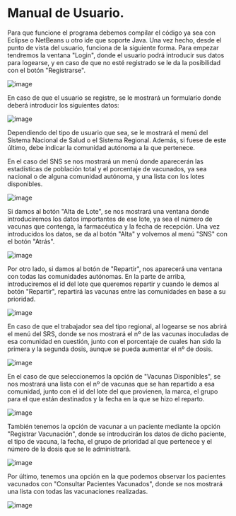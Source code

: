 # Manual de Usuario.

Para que funcione el programa debemos compilar el código ya sea con Eclipse o NetBeans u otro ide que soporte Java. Una vez hecho, desde el punto de vista del usuario, funciona de la siguiente forma.
Para empezar tendremos la ventana "Login", donde el usuario podrá introducir sus datos para logearse, y en caso de que no esté registrado
se le da la posibilidad con el botón "Registrarse".

![image](https://user-images.githubusercontent.com/90713138/146956793-aa1710aa-3101-441a-8f37-4c58c3b9e704.png)


En caso de que el usuario se registre, se le mostrará un formulario donde deberá introducir los siguientes datos:

![image](https://user-images.githubusercontent.com/90713138/146956960-98d22de4-049a-485d-af84-830ea886a596.png)

Dependiendo del tipo de usuario que sea, se le mostrará el menú del Sistema Nacional de Salud o el Sistema Regional. Además, si fuese de este último, debe indicar
la comunidad autónoma a la que pertenece. 

En el caso del SNS se nos mostrará un menú donde aparecerán las estadísticas de población total y el porcentaje de vacunados, ya sea nacional o de 
alguna comunidad autónoma, y una lista con los lotes disponibles. 

![image](https://user-images.githubusercontent.com/90713138/146982530-21cf380c-47d4-43e7-b472-d3cd40fcd17b.png)



Si damos al botón "Alta de Lote", se nos mostrará una ventana donde introduciremos los datos importantes de ese lote, ya sea el número de
vacunas que contenga, la farmacéutica y la fecha de recepción. Una vez introducidos los datos, se da al botón "Alta" y volvemos al menú "SNS"
con el botón "Atrás".

![image](https://user-images.githubusercontent.com/90713138/146957964-91146658-a862-434b-ab9c-8250a0ddf0b1.png)

Por otro lado, si damos al botón de "Repartir", nos aparecerá una ventana con todas las comunidades autónomas. En la parte de arriba, introduciremos
el id del lote que queremos repartir y cuando le demos al botón "Repartir", repartirá las vacunas entre las comunidades en base a su prioridad.

![image](https://user-images.githubusercontent.com/90713138/146958266-4d19087b-3f0c-433f-b337-335682bdcff6.png)

En caso de que el trabajador sea del tipo regional, al logearse se nos abrirá el menú del SRS, donde se nos mostrará el nº de las vacunas inoculadas de 
esa comunidad en cuestión, junto con el porcentaje de cuales han sido la primera y la segunda dosis, aunque se pueda aumentar el nº de dosis.

![image](https://user-images.githubusercontent.com/90713138/146982629-7679f39e-dc5e-4ba4-b054-5c160cfd9a74.png)


En el caso de que seleccionemos la opción de "Vacunas Disponibles", se nos mostrará una lista con el nº de vacunas que se han repartido a esa comunidad, junto con
el id del lote del que provienen, la marca, el grupo para el que están destinados y la fecha en la que se hizo el reparto.

![image](https://user-images.githubusercontent.com/90713138/146959590-09038add-6f6e-4d00-960d-23f6638a912d.png)

También tenemos la opción de vacunar a un paciente mediante la opción "Registrar Vacunación", donde se introducirán los datos de dicho paciente, el tipo de vacuna,
la fecha, el grupo de prioridad al que pertenece y el número de la dosis que se le administrará.

![image](https://user-images.githubusercontent.com/90713138/146960753-062abd76-a95b-47d7-a0a3-17fbfc4ac814.png)

Por último, tenemos una opción en la que podemos observar los pacientes vacunados con "Consultar Pacientes Vacunados", donde se nos mostrará una lista 
con todas las vacunaciones realizadas.

![image](https://user-images.githubusercontent.com/90713138/146961000-e383db83-f919-4f08-9f8c-1350b4c741f7.png)





